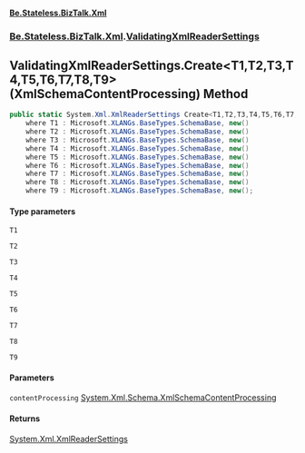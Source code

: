 #### [Be.Stateless.BizTalk.Xml](README.md 'README')
### [Be.Stateless.BizTalk.Xml](Be.Stateless.BizTalk.Xml.md 'Be.Stateless.BizTalk.Xml').[ValidatingXmlReaderSettings](ValidatingXmlReaderSettings.md 'Be.Stateless.BizTalk.Xml.ValidatingXmlReaderSettings')

## ValidatingXmlReaderSettings.Create<T1,T2,T3,T4,T5,T6,T7,T8,T9>(XmlSchemaContentProcessing) Method

```csharp
public static System.Xml.XmlReaderSettings Create<T1,T2,T3,T4,T5,T6,T7,T8,T9>(System.Xml.Schema.XmlSchemaContentProcessing contentProcessing=System.Xml.Schema.XmlSchemaContentProcessing.Strict)
    where T1 : Microsoft.XLANGs.BaseTypes.SchemaBase, new()
    where T2 : Microsoft.XLANGs.BaseTypes.SchemaBase, new()
    where T3 : Microsoft.XLANGs.BaseTypes.SchemaBase, new()
    where T4 : Microsoft.XLANGs.BaseTypes.SchemaBase, new()
    where T5 : Microsoft.XLANGs.BaseTypes.SchemaBase, new()
    where T6 : Microsoft.XLANGs.BaseTypes.SchemaBase, new()
    where T7 : Microsoft.XLANGs.BaseTypes.SchemaBase, new()
    where T8 : Microsoft.XLANGs.BaseTypes.SchemaBase, new()
    where T9 : Microsoft.XLANGs.BaseTypes.SchemaBase, new();
```
#### Type parameters

<a name='Be.Stateless.BizTalk.Xml.ValidatingXmlReaderSettings.Create_T1,T2,T3,T4,T5,T6,T7,T8,T9_(System.Xml.Schema.XmlSchemaContentProcessing).T1'></a>

`T1`

<a name='Be.Stateless.BizTalk.Xml.ValidatingXmlReaderSettings.Create_T1,T2,T3,T4,T5,T6,T7,T8,T9_(System.Xml.Schema.XmlSchemaContentProcessing).T2'></a>

`T2`

<a name='Be.Stateless.BizTalk.Xml.ValidatingXmlReaderSettings.Create_T1,T2,T3,T4,T5,T6,T7,T8,T9_(System.Xml.Schema.XmlSchemaContentProcessing).T3'></a>

`T3`

<a name='Be.Stateless.BizTalk.Xml.ValidatingXmlReaderSettings.Create_T1,T2,T3,T4,T5,T6,T7,T8,T9_(System.Xml.Schema.XmlSchemaContentProcessing).T4'></a>

`T4`

<a name='Be.Stateless.BizTalk.Xml.ValidatingXmlReaderSettings.Create_T1,T2,T3,T4,T5,T6,T7,T8,T9_(System.Xml.Schema.XmlSchemaContentProcessing).T5'></a>

`T5`

<a name='Be.Stateless.BizTalk.Xml.ValidatingXmlReaderSettings.Create_T1,T2,T3,T4,T5,T6,T7,T8,T9_(System.Xml.Schema.XmlSchemaContentProcessing).T6'></a>

`T6`

<a name='Be.Stateless.BizTalk.Xml.ValidatingXmlReaderSettings.Create_T1,T2,T3,T4,T5,T6,T7,T8,T9_(System.Xml.Schema.XmlSchemaContentProcessing).T7'></a>

`T7`

<a name='Be.Stateless.BizTalk.Xml.ValidatingXmlReaderSettings.Create_T1,T2,T3,T4,T5,T6,T7,T8,T9_(System.Xml.Schema.XmlSchemaContentProcessing).T8'></a>

`T8`

<a name='Be.Stateless.BizTalk.Xml.ValidatingXmlReaderSettings.Create_T1,T2,T3,T4,T5,T6,T7,T8,T9_(System.Xml.Schema.XmlSchemaContentProcessing).T9'></a>

`T9`
#### Parameters

<a name='Be.Stateless.BizTalk.Xml.ValidatingXmlReaderSettings.Create_T1,T2,T3,T4,T5,T6,T7,T8,T9_(System.Xml.Schema.XmlSchemaContentProcessing).contentProcessing'></a>

`contentProcessing` [System.Xml.Schema.XmlSchemaContentProcessing](https://docs.microsoft.com/en-us/dotnet/api/System.Xml.Schema.XmlSchemaContentProcessing 'System.Xml.Schema.XmlSchemaContentProcessing')

#### Returns
[System.Xml.XmlReaderSettings](https://docs.microsoft.com/en-us/dotnet/api/System.Xml.XmlReaderSettings 'System.Xml.XmlReaderSettings')